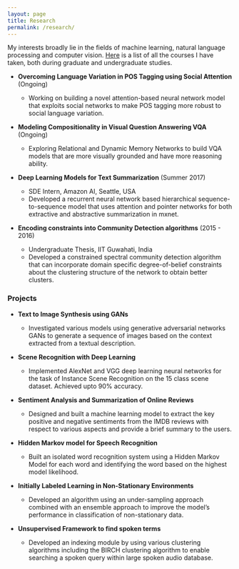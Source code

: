 ```yaml
---
layout: page
title: Research
permalink: /research/
---
```


My interests broadly lie in the fields of machine learning, natural language processing and computer vision. 
[Here](/research/courses/) is a list of all the courses I have taken, both during graduate and undergraduate studies.   


- **Overcoming Language Variation in POS Tagging using Social Attention** (Ongoing)    
	- Working on building a novel attention-based neural network model that exploits social networks to make
POS tagging more robust to social language variation.        
            


- **Modeling Compositionality in Visual Question Answering VQA** (Ongoing)    
	- Exploring Relational and Dynamic Memory Networks to build VQA models that are more visually grounded
and have more reasoning ability.      
           


- **Deep Learning Models for Text Summarization** (Summer 2017)    
 	- SDE Intern, Amazon AI, Seattle, USA
	- Developed a recurrent neural network based hierarchical sequence-to-sequence model that uses attention
and pointer networks for both extractive and abstractive summarization in mxnet.      
             


- **Encoding constraints into Community Detection algorithms** (2015 - 2016)    
	- Undergraduate Thesis, IIT Guwahati, India
	- Developed a constrained spectral community detection algorithm that can incorporate domain specific
degree-of-belief constraints about the clustering structure of the network to obtain better clusters.     
             




### Projects

- **Text to Image Synthesis using GANs**    
	- Investigated various models using generative adversarial networks GANs to generate a sequence of images
based on the context extracted from a textual description.      
           


- **Scene Recognition with Deep Learning**    
	- Implemented AlexNet and VGG deep learning neural networks for the task of Instance Scene Recognition
on the 15 class scene dataset. Achieved upto 90% accuracy.      
              


- **Sentiment Analysis and Summarization of Online Reviews**    
	- Designed and built a machine learning model to extract the key positive and negative sentiments from the
IMDB reviews with respect to various aspects and provide a brief summary to the users.       
              


- **Hidden Markov model for Speech Recognition**    
	- Built an isolated word recognition system using a Hidden Markov Model for each word and identifying the
word based on the highest model likelihood.        
           


- **Initially Labeled Learning in Non-Stationary Environments**    
	- Developed an algorithm using an under-sampling approach combined with an ensemble approach to improve
the model’s performance in classification of non-stationary data.       
          


- **Unsupervised Framework to find spoken terms**  
	- Developed an indexing module by using various clustering algorithms including the BIRCH clustering algorithm to enable searching a spoken query within large spoken audio database.        
            



